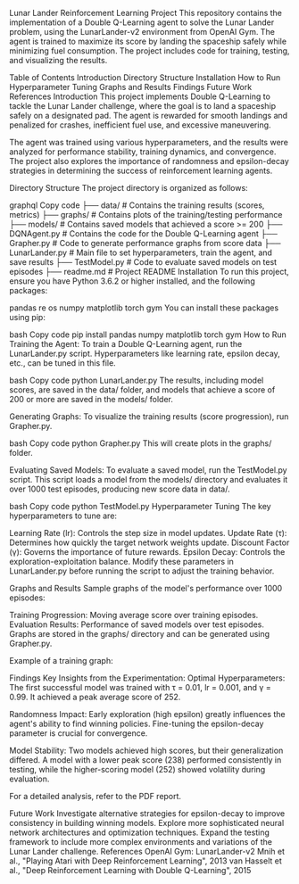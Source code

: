 Lunar Lander Reinforcement Learning Project
This repository contains the implementation of a Double Q-Learning agent to solve the Lunar Lander problem, using the LunarLander-v2 environment from OpenAI Gym. The agent is trained to maximize its score by landing the spaceship safely while minimizing fuel consumption. The project includes code for training, testing, and visualizing the results.

Table of Contents
Introduction
Directory Structure
Installation
How to Run
Hyperparameter Tuning
Graphs and Results
Findings
Future Work
References
Introduction
This project implements Double Q-Learning to tackle the Lunar Lander challenge, where the goal is to land a spaceship safely on a designated pad. The agent is rewarded for smooth landings and penalized for crashes, inefficient fuel use, and excessive maneuvering.

The agent was trained using various hyperparameters, and the results were analyzed for performance stability, training dynamics, and convergence. The project also explores the importance of randomness and epsilon-decay strategies in determining the success of reinforcement learning agents.

Directory Structure
The project directory is organized as follows:

graphql
Copy code
├── data/          # Contains the training results (scores, metrics)
├── graphs/        # Contains plots of the training/testing performance
├── models/        # Contains saved models that achieved a score >= 200
├── DQNAgent.py    # Contains the code for the Double Q-Learning agent
├── Grapher.py     # Code to generate performance graphs from score data
├── LunarLander.py # Main file to set hyperparameters, train the agent, and save results
├── TestModel.py   # Code to evaluate saved models on test episodes
├── readme.md      # Project README
Installation
To run this project, ensure you have Python 3.6.2 or higher installed, and the following packages:

pandas
re
os
numpy
matplotlib
torch
gym
You can install these packages using pip:

bash
Copy code
pip install pandas numpy matplotlib torch gym
How to Run
Training the Agent: To train a Double Q-Learning agent, run the LunarLander.py script. Hyperparameters like learning rate, epsilon decay, etc., can be tuned in this file.

bash
Copy code
python LunarLander.py
The results, including model scores, are saved in the data/ folder, and models that achieve a score of 200 or more are saved in the models/ folder.

Generating Graphs: To visualize the training results (score progression), run Grapher.py.

bash
Copy code
python Grapher.py
This will create plots in the graphs/ folder.

Evaluating Saved Models: To evaluate a saved model, run the TestModel.py script. This script loads a model from the models/ directory and evaluates it over 1000 test episodes, producing new score data in data/.

bash
Copy code
python TestModel.py
Hyperparameter Tuning
The key hyperparameters to tune are:

Learning Rate (lr): Controls the step size in model updates.
Update Rate (τ): Determines how quickly the target network weights update.
Discount Factor (γ): Governs the importance of future rewards.
Epsilon Decay: Controls the exploration-exploitation balance.
Modify these parameters in LunarLander.py before running the script to adjust the training behavior.

Graphs and Results
Sample graphs of the model's performance over 1000 episodes:

Training Progression: Moving average score over training episodes.
Evaluation Results: Performance of saved models over test episodes.
Graphs are stored in the graphs/ directory and can be generated using Grapher.py.

Example of a training graph:

Findings
Key Insights from the Experimentation:
Optimal Hyperparameters: The first successful model was trained with τ = 0.01, lr = 0.001, and γ = 0.99. It achieved a peak average score of 252.

Randomness Impact: Early exploration (high epsilon) greatly influences the agent's ability to find winning policies. Fine-tuning the epsilon-decay parameter is crucial for convergence.

Model Stability: Two models achieved high scores, but their generalization differed. A model with a lower peak score (238) performed consistently in testing, while the higher-scoring model (252) showed volatility during evaluation.

For a detailed analysis, refer to the PDF report.

Future Work
Investigate alternative strategies for epsilon-decay to improve consistency in building winning models.
Explore more sophisticated neural network architectures and optimization techniques.
Expand the testing framework to include more complex environments and variations of the Lunar Lander challenge.
References
OpenAI Gym: LunarLander-v2
Mnih et al., "Playing Atari with Deep Reinforcement Learning", 2013
van Hasselt et al., "Deep Reinforcement Learning with Double Q-Learning", 2015
